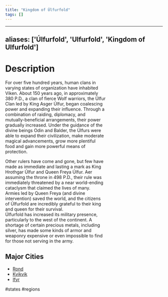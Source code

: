 ```yaml
---
title: "Kingdom of Úlfurfold"
tags: []
---
```


---
aliases: ['Úlfurfold', 'Ulfurfold', 'Kingdom of Ulfurfold']
---

# Description 

For over five hundred years, human clans in  
varying states of organization have inhabited  
Viken. About 150 years ago, in approximately  
380 P.D., a clan of fierce Wolf warriors, the Úlfur  
Clan led by King Asger Úlfur, began coalescing  
power and expanding their influence. Through a  
combination of raiding, diplomacy, and  
mutually-beneficial arrangements, their power  
gradually increased. Under the guidance of the  
divine beings Odin and Balder, the Úlfurs were  
able to expand their civilization, make moderate  
magical advancements, grow more plentiful  
food and gain more powerful means of  
protection.  

Other rulers have come and gone, but few have  
made as immediate and lasting a mark as King  
Hrothgar Úlfur and Queen Freya Úlfur. Aer  
assuming the throne in 498 P.D., their rule was  
immediately threatened by a near world-ending  
cataclysm that claimed the lives of many.  
Armies led by Queen Freya (and divine  
intervention) saved the world, and the citizens  
of Úlfurfold are incredibly grateful to their king  
and queen for their survival.  
Úlfurfold has increased its military presence,  
particularly to the west of the continent. A  
shortage of certain precious metals, including  
silver, has made some kinds of armor and  
weaponry expensive or even impossible to find  
for those not serving in the army.

## Major Cities

- [Rond](posts/Places/Rond.md)
- [Kvikvik](posts/Places/Kvikvik.md)
- [Ifyr](posts/Places/Ifyr.md)

#states #regions 
